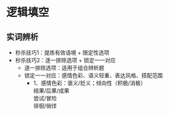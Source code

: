 # 逻辑填空
## 实词辨析
- 秒杀技巧1：提炼有效语境 + 限定性选项
- 秒杀技巧2：逐一排除选项 + 锁定一一对应
  - 逐一排除选项：适用于组合辨析题
  - 锁定一一对应：感情色彩、语义轻重、表达风格、搭配范围
    - 1、感情色彩：褒义/贬义；倾向性（积极/消极）  
        结果/后果/成果  
        尝试/冒险  
        徘徊/徜徉  
